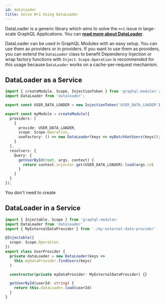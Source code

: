 ```yaml
---
id: dataloader
title: Solve N+1 Using DataLoader
---
```


DataLoader is a generic library which aims to solve the `n+1` issue in large-scale GraphQL Applications.
You can **[read more about DataLoader](https://github.com/facebook/dataloader)**.

DataLoader can be used in GraphQL Modules with an easy setup. You can use them as providers or in providers. If you want to use them as providers, you can extend the `DataLoader` class to benefit Dependency Injection or wrap factory functions with `Inject`.
`Scope.Operation` is recommended for this usage because `DataLoader` works on a cache-per-request mechanism.

## DataLoader as a Service

```typescript
import { createModule, Scope, InjectionToken } from 'graphql-modules';
import DataLoader from 'dataloader';

export const USER_DATA_LOADER = new InjectionToken('USER_DATA_LOADER');

export const myModule = createModule({
  providers: [
    {
      provide: USER_DATA_LOADER,
      scope: Scope.Operation,
      useFactory: () => new DataLoader(keys => myBatchGetUsers(keys));
    }
  ],
  resolvers: {
    Query: {
      getUserById(root, args, context) {
        return context.injector.get(USER_DATA_LOADER).load(args.id)
      }
    }
  }
});
```

You don't need to create

## DataLoader in a Service

```typescript
import { Injectable, Scope } from 'graphql-modules'
import DataLoader from 'dataloader'
import { MyExternalDataProvider } from './my-external-data-provider'

@Injectable({
  scope: Scope.Operation
})
export class UserProvider {
  private dataLoader = new DataLoader(keys =>
    this.myDataProvider.findUsers(keys)
  )

  constructor(private myDataProvider: MyExternalDataProvider) {}

  getUserById(userId: string) {
    return this.dataLoader.load(userId)
  }
}
```
